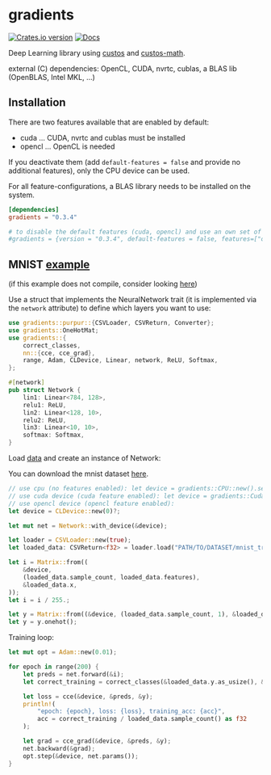 # gradients

[![Crates.io version](https://img.shields.io/crates/v/gradients.svg)](https://crates.io/crates/gradients)
[![Docs](https://docs.rs/gradients/badge.svg?version=0.3.4)](https://docs.rs/gradients/0.3.4/gradients/)

Deep Learning library using [custos] and [custos-math].

external (C) dependencies: OpenCL, CUDA, nvrtc, cublas, a BLAS lib (OpenBLAS, Intel MKL, ...)

[custos]: https://github.com/elftausend/custos
[custos-math]: https://github.com/elftausend/custos-math

## Installation

There are two features available that are enabled by default:
- cuda ... CUDA, nvrtc and cublas must be installed
- opencl ... OpenCL is needed

If you deactivate them (add `default-features = false` and provide no additional features), only the CPU device can be used.

For all feature-configurations, a BLAS library needs to be installed on the system.

```toml
[dependencies]
gradients = "0.3.4"

# to disable the default features (cuda, opencl) and use an own set of features:
#gradients = {version = "0.3.4", default-features = false, features=["opencl"]}
```

## MNIST [example] 

(if this example does not compile, consider looking [here](https://github.com/elftausend/gradients/blob/main/gradients/examples/mnist.rs))

[example]: https://github.com/elftausend/gradients/blob/main/gradients/examples/mnist.rs
Use a struct that implements the NeuralNetwork trait (it is implemented via the `network` attribute) to define which layers you want to use:

```rust
use gradients::purpur::{CSVLoader, CSVReturn, Converter};
use gradients::OneHotMat;
use gradients::{
    correct_classes,
    nn::{cce, cce_grad},
    range, Adam, CLDevice, Linear, network, ReLU, Softmax,
};

#[network]
pub struct Network {
    lin1: Linear<784, 128>,
    relu1: ReLU,
    lin2: Linear<128, 10>,
    relu2: ReLU,
    lin3: Linear<10, 10>,
    softmax: Softmax,
}
```
Load [data] and create an instance of Network:

You can download the mnist dataset [here](https://www.kaggle.com/datasets/oddrationale/mnist-in-csv).

[data]: https://www.kaggle.com/datasets/oddrationale/mnist-in-csv

```rust
// use cpu (no features enabled): let device = gradients::CPU::new().select();
// use cuda device (cuda feature enabled): let device = gradients::CudaDevice::new(0).unwrap().select();
// use opencl device (opencl feature enabled):
let device = CLDevice::new(0)?;

let mut net = Network::with_device(&device);

let loader = CSVLoader::new(true);
let loaded_data: CSVReturn<f32> = loader.load("PATH/TO/DATASET/mnist_train.csv")?;

let i = Matrix::from((
    &device,
    (loaded_data.sample_count, loaded_data.features),
    &loaded_data.x,
));
let i = i / 255.;

let y = Matrix::from((&device, (loaded_data.sample_count, 1), &loaded_data.y));
let y = y.onehot();
```

Training loop:

```rust
let mut opt = Adam::new(0.01);

for epoch in range(200) {
    let preds = net.forward(&i);
    let correct_training = correct_classes(&loaded_data.y.as_usize(), &preds) as f32;

    let loss = cce(&device, &preds, &y);
    println!(
        "epoch: {epoch}, loss: {loss}, training_acc: {acc}",
        acc = correct_training / loaded_data.sample_count() as f32
    );

    let grad = cce_grad(&device, &preds, &y);
    net.backward(&grad);
    opt.step(&device, net.params());
}
```

